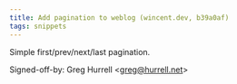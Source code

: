 ```yaml
---
title: Add pagination to weblog (wincent.dev, b39a0af)
tags: snippets
---
```


Simple first/prev/next/last pagination.

Signed-off-by: Greg Hurrell &lt;greg@hurrell.net&gt;
